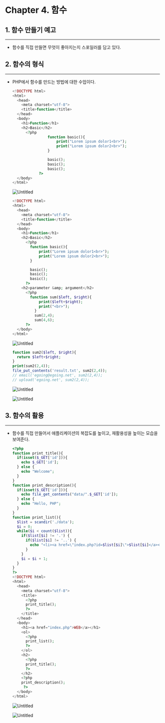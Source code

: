 # Chapter 4. 함수

## 1. 함수 만들기 예고

---

- 함수를 직접 만들면 무엇이 좋아지는지 스포일러를 담고 있다.

## 2. 함수의 형식

---

- PHP에서 함수를 만드는 방법에 대한 수업이다.
    
    ```php
    <!DOCTYPE html>
    <html>
      <head>
        <meta charset="utf-8">
        <title>function</title>
      </head>
      <body>
        <h1>Function</h1>
        <h2>Basic</h2>
          <?php
    				function basic(){
    				    print("Lorem ipsum dolor1<br>");
    				    print("Lorem ipsum dolor2<br>");
    				}
    
    				basic();
    				basic();
    				basic();
    			?>
      </body>
    </html>
    ```
    
    ![Untitled](./image/4/Untitled.png)
    
    ```php
    <!DOCTYPE html>
    <html>
      <head>
        <meta charset="utf-8">
        <title>function</title>
      </head>
      <body>
        <h1>Function</h1>
        <h2>Basic</h2>
          <?php
            function basic(){
                print("Lorem ipsum dolor1<br>");
                print("Lorem ipsum dolor2<br>");
            }
    
            basic();
            basic();
            basic();
          ?>
        <h2>parameter &amp; argument</h2>
          <?php
            function sum($left, $right){
                print($left+$right);
                print("<br>");
              }
              sum(2,4);
              sum(4,6);
          ?>
      </body>
    </html>
    ```
    
    ![Untitled](./image/4/Untitled%201.png)
    
    ```php
    function sum2($left, $right){
      return $left+$right;
    }
    print(sum2(2,4));
    file_put_contents('result.txt', sum2(2,4));
    // email('egoing@egoing.net', sum2(2,4));
    // upload('egoing.net', sum2(2,4));
    ```
    
    ![Untitled](./image/4/Untitled%202.png)
    
    ![Untitled](./image/4/Untitled%203.png)
    

## 3. 함수의 활용

---

- 함수를 직접 만들어서 애플리케이션의 복잡도를 높이고, 재활용성을 높이는 모습을 보여준다.
    
    ```php
    <?php
    function print_title(){
      if(isset($_GET['id'])){
        echo $_GET['id'];
      } else {
        echo "Welcome";
      }
    }
    function print_description(){
      if(isset($_GET['id'])){
        echo file_get_contents("data/".$_GET['id']);
      } else {
        echo "Hello, PHP";
      }
    }
    function print_list(){
      $list = scandir('./data');
      $i = 0;
      while($i < count($list)){
        if($list[$i] != '.') {
          if($list[$i] != '..') {
            echo "<li><a href=\"index.php?id=$list[$i]\">$list[$i]</a></li>\n";
          }
        }
        $i = $i + 1;
      }
    }
    ?>
    <!DOCTYPE html>
    <html>
      <head>
        <meta charset="utf-8">
        <title>
          <?php
          print_title();
          ?>
        </title>
      </head>
      <body>
        <h1><a href="index.php">WEB</a></h1>
        <ol>
          <?php
          print_list();
          ?>
        </ol>
        <h2>
          <?php
          print_title();
          ?>
        </h2>
        <?php
        print_description();
         ?>
      </body>
    </html>
    ```
    
    ![Untitled](./image/4/Untitled%204.png)
    
    ![Untitled](./image/4/Untitled%205.png)